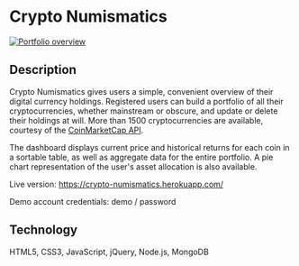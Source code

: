 # Crypto Numismatics

[![Portfolio overview](https://s14.postimg.cc/jw1g3m8gx/crypto-numismatics-screenshot.png 'Portfolio overview')](https://crypto-numismatics.herokuapp.com/)

## Description

Crypto Numismatics gives users a simple, convenient overview of their digital currency holdings. Registered users can build a portfolio of all their cryptocurrencies, whether mainstream or obscure, and update or delete their holdings at will. More than 1500 cryptocurrencies are available, courtesy of the [CoinMarketCap API](https://coinmarketcap.com/api/).

The dashboard displays current price and historical returns for each coin in a sortable table, as well as aggregate data for the entire portfolio. A pie chart representation of the user's asset allocation is also available.

Live version: https://crypto-numismatics.herokuapp.com/

Demo account credentials: demo / password

## Technology

HTML5, CSS3, JavaScript, jQuery, Node.js, MongoDB
